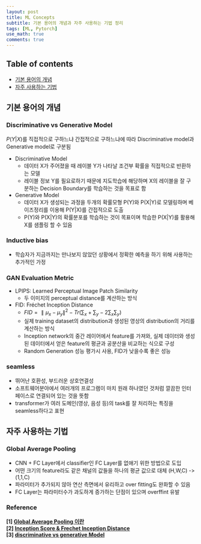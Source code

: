 ```yaml
---
layout: post
title: ML Concepts
subtitle: 기본 용어의 개념과 자주 사용하는 기법 정리
tags: [ML, Pytorch]
use_math: true
comments: true
---
```


## Table of contents
- [기본 용어의 개념](#기본-용어의-개념)
- [자주 사용하는 기법](#자주-사용하는-기법)

## 기본 용어의 개념

### Discriminative vs Generative Model  
$P(Y|X)$를 직접적으로 구하느냐 간접적으로 구하느냐에 따라 Discriminative model과 Generative model로 구분됨  
- Discriminative Model  
  - 데이터 X가 주어졌을 때 레이블 Y가 나타날 조건부 확률을 직접적으로 반환하는 모델
  - 레이블 정보 Y를 필요로하기 때문에 지도학습에 해당하며 X의 레이블을 잘 구분하는 Decision Boundary를 학습하는 것을 목표로 함
- Generative Model
  - 데이터 X가 생성되는 과정을 두개의 확률모형 P(Y)와 P(X|Y)로 모델링하며 베이즈정리를 이용해 P(Y|X)를 간접적으로 도출
  - P(Y)와 P(X|Y)의 확률분포를 학습하는 것이 목표이며 학습한 P(X|Y)를 활용해 X를 샘플링 할 수 있음
  
### Inductive bias  
- 학습자가 지금까지는 만나보지 않았던 상황에서 정확한 예측을 하기 위해 사용하는 추가적인 가정  

### GAN Evaluation Metric  
- LPIPS: Learned Perceptual Image Patch Similarity
    - 두 이미지의 perceptual distance를 계산하는 방식
- FID: Fréchet Inception Distance
    - $FID={\parallel\mu_x-\mu_y\parallel}^2 -Tr(\sum_x + \sum_y -2\sum_x\sum_y)$
    - 실제 training dataset의 distribution과 생성된 영상의 distribution의 거리를 계산하는 방식
    - Inception network의 중간 레이어에서 feature를 가져와, 실제 데이터와 생성된 데이터에서 얻은 feature의 평균과 공분산을 비교하는 식으로 구성
    - Random Generation 성능 평가시 사용, FID가 낮을수록 좋은 성능
### seamless  
- 뛰어난 호환성, 부드러운 상호연결성
- 소프트웨어분야에서 여러개의 프로그램이 마치 원래 하나였던 것처럼 깔끔한 인터페이스로 연결되어 있는 것을 뜻함
- transformer가 여러 도메인(영상, 음성 등)의 task를 잘 처리하는 특징을 seamless하다고 표현


## 자주 사용하는 기법  
### Global Average Pooling
- CNN + FC Layer에서 classifier인 FC Layer를 없애기 위한 방법으로 도입
- 어떤 크기의 feature라도 같은 채널의 값들을 하나의 평균 값으로 대체 (H,W,C) -> (1,1,C)
- 파라미터가 추가되지 않아 연산 측면에서 유리하고 over fitting도 완화할 수 있음
- FC Layer는 파라미터수가 과도하게 증가하는 단점이 있으며 overffint 유발



### Reference
**[1] [Global Average Pooling 이란](https://gaussian37.github.io/dl-concept-global_average_pooling/)**  
**[2] [Inception Score & Frechet Inception Distance](https://cyc1am3n.github.io/2020/03/01/is_fid.html)**  
**[3] [discriminative vs generative Model](https://ratsgo.github.io/generative%20model/2017/12/17/compare/)**  
